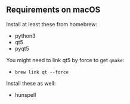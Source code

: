 Requirements on macOS
---------------------

Install at least these from homebrew:

* python3
* qt5
* pyqt5

You might need to link qt5 by force to get `qmake`:

* `brew link qt --force`

Install these as well:

* hunspell
